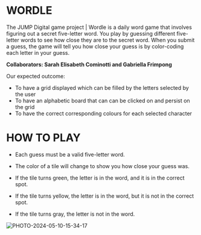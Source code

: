 # WORDLE
The JUMP Digital game project | Wordle is a daily word game that involves figuring out a secret five-letter word. You play by guessing different five-letter words to see how close they are to the secret word. When you submit a guess, the game will tell you how close your guess is by color-coding each letter in your guess.

**Collaborators: Sarah Elisabeth Cominotti and Gabriella Frimpong**

Our expected outcome:
- To have a grid displayed which can be filled by the letters selected by the user
- To have an alphabetic board that can can be clicked on and persist on the grid
- To have the correct corresponding colours for each selected character

# HOW TO PLAY

- Each guess must be a valid five-letter word.

- The color of a tile will change to show you how close your guess was.

- If the tile turns green, the letter is in the word, and it is in the correct spot.

- If the tile turns yellow, the letter is in the word, but it is not in the correct spot.

- If the tile turns gray, the letter is not in the word.

![PHOTO-2024-05-10-15-34-17](https://github.com/gabriella978/WORDLE/assets/47319911/93ab8c9e-c972-4f5e-9918-504d0634c958)

